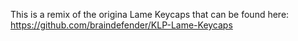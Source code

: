 This is a remix of the origina Lame Keycaps that can be found here: https://github.com/braindefender/KLP-Lame-Keycaps
